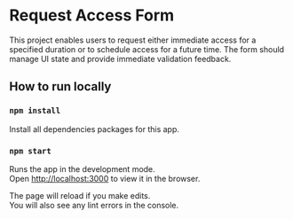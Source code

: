 # Request Access Form

This project enables users to request either
immediate access for a specified duration
or to schedule access for a future time.
The form should manage UI state and
provide immediate validation feedback.

## How to run locally

### `npm install`

Install all dependencies packages for this app.


### `npm start`

Runs the app in the development mode.\
Open [http://localhost:3000](http://localhost:3000) to view it in the browser.

The page will reload if you make edits.\
You will also see any lint errors in the console.
